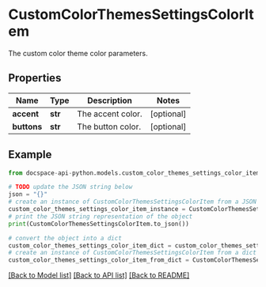 # CustomColorThemesSettingsColorItem
The custom color theme color parameters.

## Properties

Name | Type | Description | Notes
------------ | ------------- | ------------- | -------------
**accent** | **str** | The accent color. | [optional] 
**buttons** | **str** | The button color. | [optional] 

## Example

```python
from docspace-api-python.models.custom_color_themes_settings_color_item import CustomColorThemesSettingsColorItem

# TODO update the JSON string below
json = "{}"
# create an instance of CustomColorThemesSettingsColorItem from a JSON string
custom_color_themes_settings_color_item_instance = CustomColorThemesSettingsColorItem.from_json(json)
# print the JSON string representation of the object
print(CustomColorThemesSettingsColorItem.to_json())

# convert the object into a dict
custom_color_themes_settings_color_item_dict = custom_color_themes_settings_color_item_instance.to_dict()
# create an instance of CustomColorThemesSettingsColorItem from a dict
custom_color_themes_settings_color_item_from_dict = CustomColorThemesSettingsColorItem.from_dict(custom_color_themes_settings_color_item_dict)
```
[[Back to Model list]](../README.md#documentation-for-models) [[Back to API list]](../README.md#documentation-for-api-endpoints) [[Back to README]](../README.md)


